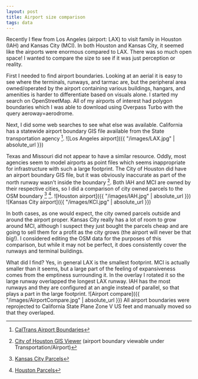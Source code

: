 ```yaml
---
layout: post
title: Airport size comparison
tags: data
---
```


Recently I flew from Los Angeles (airport: LAX) to visit family in Houston (IAH) and Kansas City (MCI). In both Houston and Kansas City, it seemed like the airports were enormous compared to LAX. There was so much open space! I wanted to compare the size to see if it was just perception or reality.

First I needed to find airport boundaries. Looking at an aerial it is easy to see where the terminals, runways, and tarmac are, but the peripheral area owned/operated by the airport containing various buildings, hangars, and amenities is harder to differentiate based on visuals alone. I started my search on OpenStreetMap. All of my airports of interest had polygon boundaries which I was able to download using Overpass Turbo with the query aeroway=aerodrome.

Next, I did some web searches to see what else was available. California has a statewide airport boundary GIS file available from the State transportation agency [^1]. 
![Los Angeles airport]({{ "/images/LAX.jpg" | absolute_url }})

Texas and Missouri did not appear to have a similar resource. Oddly, most agencies seem to model airports as point files which seems inappropriate for infrastructure with such a large footprint. The City of Houston did have an airport boundary GIS file, but it was obviously inaccurate as part of the north runway wasn't inside the boundary [^2]. Both IAH and MCI are owned by their respective cities, so I did a comparison of city owned parcels to the OSM boundary [^3] [^4]. 
![Houston airport]({{ "/images/IAH.jpg" | absolute_url }})
![Kansas City airport]({{ "/images/KCI.jpg" | absolute_url }})

In both cases, as one would expect, the city owned parcels outside and around the airport proper. Kansas City really has a lot of room to grow around MCI, although I suspect they just bought the parcels cheap and are going to sell them for a profit as the city grows (the airport will never be that big!). I considered editing the OSM data for the purposes of this comparison, but while it may not be perfect, it does consistently cover the runways and terminal buildings.

What did I find? Yes, in general LAX is the smallest footprint. MCI is actually smaller than it seems, but a large part of the feeling of expansiveness comes from the emptiness surrounding it. In the overlay I rotated it so the large runway overlapped the longest LAX runway. IAH has the most runways and they are configured at an angle instead of parallel, so that plays a part in the large footprint.
![Airport compare]({{ "/images/AirportCompare.jpg" | absolute_url }})
All airport boundaries were reprojected to California State Plane Zone V US feet and manually moved so that they overlaped.

[^1]: [CalTrans Airport Boundaries](http://www.dot.ca.gov/hq/tsip/gis/datalibrary/Metadata/Airp_bnd2012.html)

[^2]: [City of Houston GIS Viewer](http://mycity.houstontx.gov/houstonmapviewer/) (airport boundary viewable under Transportation/Airport)

[^3]: [Kansas City Parcels](http://maps.kcmo.org/apps/parcelviewer/)

[^4]: [Houston Parcels](http://pdata.hcad.org/GIS/index.html)
